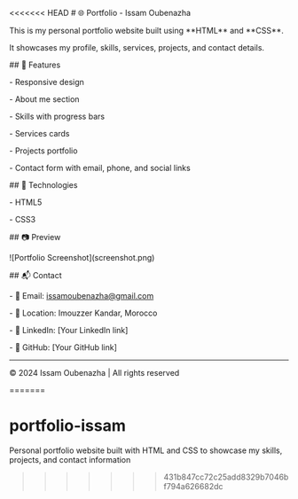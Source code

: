 <<<<<<< HEAD
\# 🌐 Portfolio - Issam Oubenazha



This is my personal portfolio website built using \*\*HTML\*\* and \*\*CSS\*\*.  

It showcases my profile, skills, services, projects, and contact details.  



\## 📌 Features

\- Responsive design

\- About me section

\- Skills with progress bars

\- Services cards

\- Projects portfolio

\- Contact form with email, phone, and social links



\## 🚀 Technologies

\- HTML5

\- CSS3



\## 📷 Preview

!\[Portfolio Screenshot](screenshot.png)



\## 📬 Contact

\- 📧 Email: issamoubenazha@gmail.com  

\- 📍 Location: Imouzzer Kandar, Morocco  

\- 🔗 LinkedIn: \[Your LinkedIn link]  

\- 🐙 GitHub: \[Your GitHub link]  



---



© 2024 Issam Oubenazha | All rights reserved



=======
# portfolio-issam
Personal portfolio website built with HTML and CSS to showcase my skills, projects, and contact information
>>>>>>> 431b847cc72c25add8329b7046bf794a626682dc
